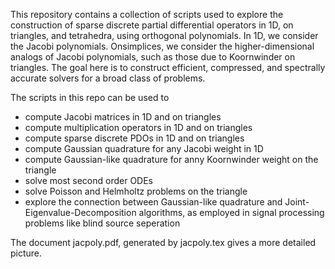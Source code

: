 This repository contains a collection of scripts used to explore the construction
of sparse discrete partial differential operators in 1D, on triangles, and
tetrahedra, using orthogonal polynomials. In 1D, we consider the Jacobi polynomials. Onsimplices, we consider the higher-dimensional analogs of Jacobi polynomials, such as those due to Koornwinder on triangles. The goal here is to construct efficient, compressed, and spectrally accurate solvers for a broad class of problems. 

The scripts in this repo can be used to
- compute Jacobi matrices in 1D and on triangles
- compute multiplication operators in 1D and on triangles
- compute sparse discrete PDOs in 1D and on triangles
- compute Gaussian quadrature for any Jacobi weight in 1D
- compute Gaussian-like quadrature for anny Koornwinder weight on the triangle
- solve most second order ODEs
- solve Poisson and Helmholtz problems on the triangle
- explore the connection between Gaussian-like quadrature and 
  Joint-Eigenvalue-Decomposition algorithms, as employed in signal 
  processing problems like blind source seperation 

The document jacpoly.pdf, generated by jacpoly.tex gives a more detailed picture.

